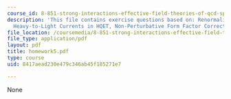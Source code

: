 ```yaml
---
course_id: 8-851-strong-interactions-effective-field-theories-of-qcd-spring-2006
description: 'This file contains exercise questions based on: Renormalization of cF(?),
  Heavy-to-Light Currents in HQET, Non-Perturbative Form Factor Corrections.'
file_location: /coursemedia/8-851-strong-interactions-effective-field-theories-of-qcd-spring-2006/8417aead230e479c346ab45f185271e7_homework5.pdf
file_type: application/pdf
layout: pdf
title: homework5.pdf
type: course
uid: 8417aead230e479c346ab45f185271e7

---
```

None